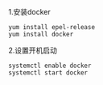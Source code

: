 1.安装docker

```
yum install epel-release
yum install docker
```

2.设置开机启动

```
systemctl enable docker
systemctl start docker
```

# 



